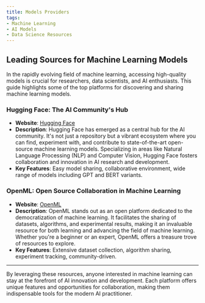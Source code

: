 ```yaml
---
title: Models Providers
tags:
- Machine Learning
- AI Models
- Data Science Resources
---
```


## Leading Sources for Machine Learning Models

In the rapidly evolving field of machine learning, accessing high-quality models is crucial for researchers, data scientists, and AI enthusiasts. This guide highlights some of the top platforms for discovering and sharing machine learning models.

### Hugging Face: The AI Community's Hub
- **Website**: [Hugging Face](https://huggingface.co/)
- **Description**: Hugging Face has emerged as a central hub for the AI community. It's not just a repository but a vibrant ecosystem where you can find, experiment with, and contribute to state-of-the-art open-source machine learning models. Specializing in areas like Natural Language Processing (NLP) and Computer Vision, Hugging Face fosters collaboration and innovation in AI research and development.
- **Key Features**: Easy model sharing, collaborative environment, wide range of models including GPT and BERT variants.

### OpenML: Open Source Collaboration in Machine Learning
- **Website**: [OpenML](https://www.openml.org/)
- **Description**: OpenML stands out as an open platform dedicated to the democratization of machine learning. It facilitates the sharing of datasets, algorithms, and experimental results, making it an invaluable resource for both learning and advancing the field of machine learning. Whether you're a beginner or an expert, OpenML offers a treasure trove of resources to explore.
- **Key Features**: Extensive dataset collection, algorithm sharing, experiment tracking, community-driven.

---

By leveraging these resources, anyone interested in machine learning can stay at the forefront of AI innovation and development. Each platform offers unique features and opportunities for collaboration, making them indispensable tools for the modern AI practitioner.
